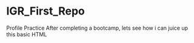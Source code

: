 # IGR_First_Repo
Profile Practice 
After completing a bootcamp, lets see how i can juice up this basic HTML
